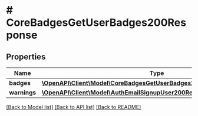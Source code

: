 # # CoreBadgesGetUserBadges200Response

## Properties

Name | Type | Description | Notes
------------ | ------------- | ------------- | -------------
**badges** | [**\OpenAPI\Client\Model\CoreBadgesGetUserBadges200ResponseBadgesInner[]**](CoreBadgesGetUserBadges200ResponseBadgesInner.md) |  |
**warnings** | [**\OpenAPI\Client\Model\AuthEmailSignupUser200ResponseWarningsInner[]**](AuthEmailSignupUser200ResponseWarningsInner.md) |  | [optional]

[[Back to Model list]](../../README.md#models) [[Back to API list]](../../README.md#endpoints) [[Back to README]](../../README.md)
